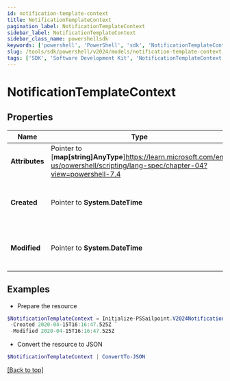 ```yaml
---
id: notification-template-context
title: NotificationTemplateContext
pagination_label: NotificationTemplateContext
sidebar_label: NotificationTemplateContext
sidebar_class_name: powershellsdk
keywords: ['powershell', 'PowerShell', 'sdk', 'NotificationTemplateContext'] 
slug: /tools/sdk/powershell/v2024/models/notification-template-context
tags: ['SDK', 'Software Development Kit', 'NotificationTemplateContext']
---
```



# NotificationTemplateContext

## Properties

Name | Type | Description | Notes
------------ | ------------- | ------------- | -------------
**Attributes** |  Pointer to [**map[string]AnyType**]https://learn.microsoft.com/en-us/powershell/scripting/lang-spec/chapter-04?view=powershell-7.4 | A JSON object that stores the context. | [optional] 
**Created** |  Pointer to **System.DateTime** | When the global context was created | [optional] 
**Modified** |  Pointer to **System.DateTime** | When the global context was last modified | [optional] 

## Examples

- Prepare the resource
```powershell
$NotificationTemplateContext = Initialize-PSSailpoint.V2024NotificationTemplateContext  -Attributes {productUrl&#x3D;https://test-org.identitysoon.com, brandingConfigs&#x3D;{default&#x3D;{narrowLogoURL&#x3D;null, productName&#x3D;SailPoint, standardLogoURL&#x3D;null, navigationColor&#x3D;011E64, actionButtonColor&#x3D;20B2DE, emailFromAddress&#x3D;null, activeLinkColor&#x3D;20B2DE, loginInformationalMessage&#x3D;null}}} `
 -Created 2020-04-15T16:16:47.525Z `
 -Modified 2020-04-15T16:16:47.525Z
```

- Convert the resource to JSON
```powershell
$NotificationTemplateContext | ConvertTo-JSON
```


[[Back to top]](#) 

